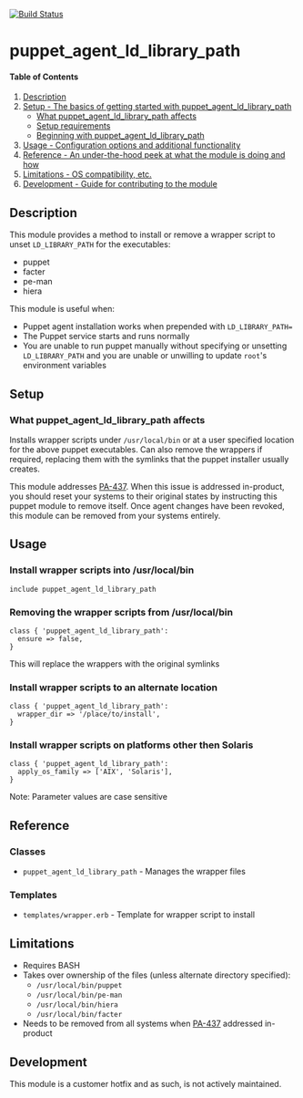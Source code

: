 [![Build Status](https://travis-ci.org/GeoffWilliams/puppet_agent_ld_library_path.svg?branch=master)](https://travis-ci.org/GeoffWilliams/puppet_agent_ld_library_path)
# puppet_agent_ld_library_path

#### Table of Contents

1. [Description](#description)
1. [Setup - The basics of getting started with puppet_agent_ld_library_path](#setup)
    * [What puppet_agent_ld_library_path affects](#what-puppet_agent_ld_library_path-affects)
    * [Setup requirements](#setup-requirements)
    * [Beginning with puppet_agent_ld_library_path](#beginning-with-puppet_agent_ld_library_path)
1. [Usage - Configuration options and additional functionality](#usage)
1. [Reference - An under-the-hood peek at what the module is doing and how](#reference)
1. [Limitations - OS compatibility, etc.](#limitations)
1. [Development - Guide for contributing to the module](#development)

## Description

This module provides a method to install or remove a wrapper script to unset `LD_LIBRARY_PATH` for the executables:

* puppet
* facter
* pe-man
* hiera

This module is useful when:
* Puppet agent installation works when prepended with `LD_LIBRARY_PATH= `
* The Puppet service starts and runs normally
* You are unable to run puppet manually without specifying or unsetting `LD_LIBRARY_PATH` and you are unable or unwilling to update `root`'s environment variables

## Setup

### What puppet_agent_ld_library_path affects

Installs wrapper scripts under `/usr/local/bin` or at a user specified location for the above puppet executables.  Can also remove the wrappers if required, replacing them with the symlinks that the puppet installer usually creates.

This module addresses [PA-437](https://tickets.puppetlabs.com/browse/PA-437).  When this issue is addressed in-product, you should reset your systems to their original states by instructing this puppet module to remove itself.  Once agent changes have been revoked, this module can be removed from your systems entirely.

## Usage

### Install wrapper scripts into /usr/local/bin
```puppet
include puppet_agent_ld_library_path
```

### Removing the wrapper scripts from /usr/local/bin
```puppet
class { 'puppet_agent_ld_library_path':
  ensure => false,
}
```
This will replace the wrappers with the original symlinks

### Install wrapper scripts to an alternate location
```puppet
class { 'puppet_agent_ld_library_path':
  wrapper_dir => '/place/to/install',
}
```

### Install wrapper scripts on platforms other then Solaris
```puppet
class { 'puppet_agent_ld_library_path':
  apply_os_family => ['AIX', 'Solaris'],
}
```
Note: Parameter values are case sensitive


## Reference

### Classes

* `puppet_agent_ld_library_path` - Manages the wrapper files

### Templates

* `templates/wrapper.erb` - Template for wrapper script to install

## Limitations

* Requires BASH
* Takes over ownership of the files (unless alternate directory specified):
  * `/usr/local/bin/puppet`
  * `/usr/local/bin/pe-man`
  * `/usr/local/bin/hiera`
  * `/usr/local/bin/facter`
* Needs to be removed from all systems when [PA-437]( https://tickets.puppetlabs.com/browse/PA-437) addressed in-product

## Development

This module is a customer hotfix and as such, is not actively maintained.

